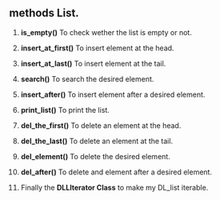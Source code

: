 ## methods List.
1. **is_empty()** To check wether the list is empty or not.

2.  **insert_at_first()** To insert element at the head.

3. **insert_at_last()** To insert element at the tail.

4. **search()** To search the desired element.

5. **insert_after()** To insert element after a desired element.

6. **print_list()** To print the list.

7. **del_the_first()** To delete an element at the head.

8. **del_the_last()** To delete an element at the tail.

9. **del_element()** To delete the desired element.

10. **del_after()** To delete and element after a desired element.

11. Finally the **DLLIterator Class** to make my DL_list iterable.